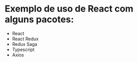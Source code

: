# Exemplo de uso de React com alguns pacotes:

- React
- React Redux
- Redux Saga
- Typescript
- Axios
